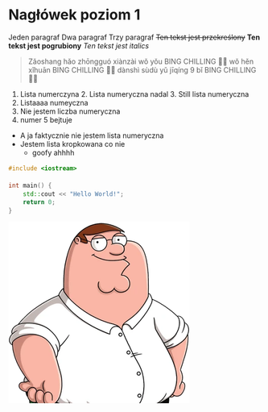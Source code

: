 # Nagłówek poziom 1
Jeden paragraf
Dwa paragraf
Trzy paragraf
~~Ten tekst jest przekreślony~~
**Ten tekst jest pogrubiony**
*Ten tekst jest italics*
> Zǎoshang hǎo zhōngguó xiànzài wǒ yǒu BING CHILLING 🥶🍦 wǒ hěn xǐhuān BING CHILLING 🥶🍦 dànshì sùdù yǔ jīqíng 9 bǐ BING CHILLING 🥶🍦 
1. Lista numerczyna
2\. Lista numeryczna nadal
3\. Still lista numeryczna
4. Listaaaa numeyczna
5. Nie jestem liczba numeryczna
6. numer 5 bejtuje

- A ja faktycznie nie jestem lista numeryczna
- Jestem lista kropkowana co nie
    - goofy ahhhh

```cpp
#include <iostream>

int main() {
    std::cout << "Hello World!";
    return 0;
}
```
![img/PeterGriffin.webp](img/PeterGriffin.webp)

